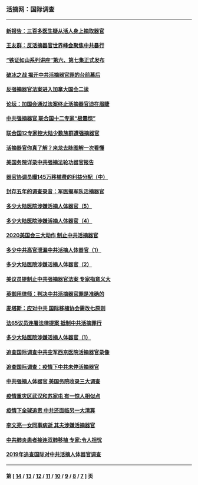 ### 活摘网：国际调查
---
#### [新报告：三百多医生疑从活人身上摘取器官](../../pages/nf5947/n13703044.md?06220430) 
#### [王友群：反活摘器官世界峰会聚焦中共暴行](../../pages/nf5947/n13250738.md?06220430) 
#### [“铁证如山系列讲座”第六、第七集正式发布](../../pages/nf5947/n13106287.md?06220430) 
#### [破冰之战 揭开中共活摘器官罪的台前幕后](../../pages/nf5947/n13082457.md?06220430) 
#### [反强摘器官法案进入加拿大国会二读](../../pages/nf5947/n13033450.md?06220430) 
#### [论坛：加国会通过法案终止活摘器官迫在眉睫](../../pages/nf5947/n13029839.md?06220430) 
#### [中共强摘器官 联合国十二专家“极震惊”](../../pages/nf5947/n13024313.md?06220430) 
#### [联合国12专家控大陆少数族群遭强摘器官](../../pages/nf5947/n13023877.md?06220430) 
#### [活摘器官你真了解？来龙去脉图解一次看懂](../../pages/nf5947/n13013820.md?06220430) 
#### [美国务院详录中共强摘法轮功器官报告](../../pages/nf5947/n12944519.md?06220430) 
#### [器官协调员曝145万移植费的利益分配（中）](../../pages/nf5947/n12894547.md?06220430) 
#### [封存五年的调查录音：军医揭军队活摘器官](../../pages/nf5947/n12798692.md?06220430) 
#### [多少大陆医院涉嫌活摘人体器官（5）](../../pages/nf5947/n12768383.md?06220430) 
#### [多少大陆医院涉嫌活摘人体器官（4）](../../pages/nf5947/n12664434.md?06220430) 
#### [2020美国会三大动作 制止中共活摘器官](../../pages/nf5947/n12682004.md?06220430) 
#### [多少中共高官泄漏中共活摘人体器官（1）](../../pages/nf5947/n12671234.md?06220430) 
#### [多少大陆医院涉嫌活摘人体器官（2）](../../pages/nf5947/n12655589.md?06220430) 
#### [美议员提制止中共强摘器官法案 专家指意义大](../../pages/nf5947/n12630561.md?06220430) 
#### [英御用律师：判决中共活摘器官罪是准确的](../../pages/nf5947/n12580740.md?06220430) 
#### [麦塔斯：应对中共 国际移植协会需改七原则](../../pages/nf5947/n12514711.md?06220430) 
#### [法65议员连署法律提案 抵制中共活摘罪行](../../pages/nf5947/n12437047.md?06220430) 
#### [多少大陆医院涉嫌活摘人体器官（1）](../../pages/nf5947/n12414284.md?06220430) 
#### [追查国际调查中共空军西京医院活摘器官录像](../../pages/nf5947/n12348837.md?06220430) 
#### [追查国际调查：疫情下中共未停活摘器官](../../pages/nf5947/n12273415.md?06220430) 
#### [中共强摘人体器官 美国务院收录三大调查](../../pages/nf5947/n12181488.md?06220430) 
#### [疫情重灾区武汉和苏家屯 有一惊人相似点](../../pages/nf5947/n12150824.md?06220430) 
#### [疫情下全球追责 中共还面临另一大清算](../../pages/nf5947/n12070397.md?06220430) 
#### [李文亮一女同事病逝 其夫涉嫌活摘器官](../../pages/nf5947/n11957882.md?06220430) 
#### [中共肺炎患者接连双肺移植 专家:令人担忧](../../pages/nf5947/n11945516.md?06220430) 
#### [2019年追查国际对中共活摘人体器官调查](../../pages/nf5947/n11917733.md?06220430) 

---
#### 第 [ [14](./14.md?06220430) / [13](./13.md?06220430) / [12](./12.md?06220430) / [11](./11.md?06220430) / [10](./10.md?06220430) / [9](./9.md?06220430) / [8](./8.md?06220430) / [7](./7.md?06220430) ] 页
